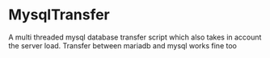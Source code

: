 # MysqlTransfer
A multi threaded mysql database transfer script which also takes in account the server load. Transfer between mariadb and mysql works fine too
